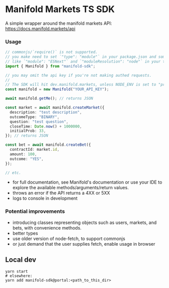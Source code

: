 # Manifold Markets TS SDK

A simple wrapper around the manifold markets API: https://docs.manifold.markets/api

### Usage

```typescript
// commonjs/`require()` is not supported.
// you make need to set `"type": "module"` in your package.json and something
// like `"module": "ESNext"` and `"moduleResolution": "node"` in your tsconfig
import { Manifold } from "manifold-sdk";

// you may omit the api key if you're not making authed requests.
//
// The SDK will hit dev.manifold.markets, unless NODE_ENV is set to "production"
const manifold = new Manifold("YOUR_API_KEY");

await manifold.getMe(); // returns JSON

const market = await manifold.createMarket({
  description: "test description",
  outcomeType: "BINARY",
  question: "test question",
  closeTime: Date.now() + 1000000,
  initialProb: 33,
}); // returns JSON

const bet = await manifold.createBet({
  contractId: market.id,
  amount: 100,
  outcome: "YES",
});

// etc.
```

- for full documentation, see Manifold's documentation or use your IDE to explore the available methods/arguments/return values.
- throws an error if the API returns a 4XX or 5XX
- logs to console in development

### Potential improvements

- introducing classes representing objects such as users, markets, and bets, with convenience methods.
- better types
- use older version of node-fetch, to support commonjs
- or just demand that the user supplies fetch, enable usage in browser

## Local dev

```
yarn start
# elsewhere:
yarn add manifold-sdk@portal:<path_to_this_dir>
```
